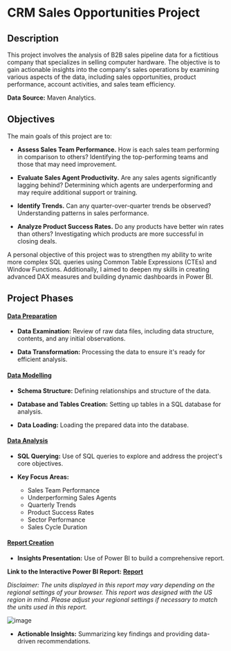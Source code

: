 # CRM Sales Opportunities Project

## Description 

This project involves the analysis of B2B sales pipeline data for a fictitious company that specializes in selling computer hardware. The objective is to gain actionable insights into the company's sales operations by examining various aspects of the data, including sales opportunities, product performance, account activities, and sales team efficiency.

**Data Source:** Maven Analytics.

## Objectives

The main goals of this project are to:

* **Assess Sales Team Performance.** How is each sales team performing in comparison to others? Identifying the top-performing teams and those that may need improvement.

* **Evaluate Sales Agent Productivity.** Are any sales agents significantly lagging behind? Determining which agents are underperforming and may require additional support or training.

* **Identify Trends.** Can any quarter-over-quarter trends be observed? Understanding patterns in sales performance.

* **Analyze Product Success Rates.** Do any products have better win rates than others? Investigating which products are more successful in closing deals.

A personal objective of this project was to strengthen my ability to write more complex SQL queries using Common Table Expressions (CTEs) and Window Functions. Additionally, I aimed to deepen my skills in creating advanced DAX measures and building dynamic dashboards in Power BI.

## Project Phases

#### [Data Preparation](https://github.com/natalyamn/CRM_Sales_Opportunities_project/tree/main/1.%20Data%20Preparation)

* **Data Examination:** Review of raw data files, including data structure, contents, and any initial observations.

* **Data Transformation:** Processing the data to ensure it's ready for efficient analysis.

#### [Data Modelling](https://github.com/natalyamn/CRM_Sales_Opportunities_project/tree/main/2.%20Data%20Modelling)

* **Schema Structure:** Defining relationships and structure of the data.
  
* **Database and Tables Creation:** Setting up tables in a SQL database for analysis.

* **Data Loading:** Loading the prepared data into the database.
  
#### [Data Analysis](https://github.com/natalyamn/CRM_Sales_Opportunities_project/tree/main/3.%20Data%20Analysis)

* **SQL Querying:** Use of SQL queries to explore and address the project's core objectives.

* **Key Focus Areas:**
  * Sales Team Performance    
  * Underperforming Sales Agents
  * Quarterly Trends
  * Product Success Rates  
  * Sector Performance
  * Sales Cycle Duration
  
#### [Report Creation](https://github.com/natalyamn/CRM_Sales_Opportunities_project/tree/main/4.%20Report%20Creation) 

* **Insights Presentation:** Use of Power BI to build a comprehensive report.
 
**Link to the Interactive Power BI Report:** [**Report**](https://app.powerbi.com/view?r=eyJrIjoiNGJlYTc2MTYtYzJiNy00ZmY2LWIyMzktN2Y0N2NiZGUwY2IyIiwidCI6IjAxMjJmNmU1LTFkMDAtNDU4Zi1hMjNlLWI4YTk4YmJhMDczZCIsImMiOjl9) 

*Disclaimer: The units displayed in this report may vary depending on the regional settings of your browser. This report was designed with the US region in mind. Please adjust your regional settings if necessary to match the units used in this report.*

![image](https://github.com/user-attachments/assets/41b9bc3e-a4f8-44c6-8813-aefe4dcedb40)

* **Actionable Insights:** Summarizing key findings and providing data-driven recommendations.
